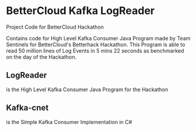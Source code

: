 # BetterCloud Kafka LogReader
Project Code for BetterCloud Hackathon

Contains code for High Level Kafka Consumer Java Program made by Team Sentinels for BetterCloud's Betterhack Hackathon.
This Program is able to read 50 million lines of Log Events in 5 mins 22 seconds as benchmarked on the day of the Hackathon.

## LogReader
is the High Level Kafka Consumer Java Program for the Hackathon

## Kafka-cnet
is the Simple Kafka Consumer Implementation in C#
